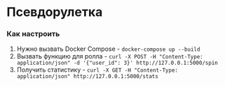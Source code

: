 # Псевдорулетка 

### Как настроить 

1) Нужно вызвать Docker Compose - `docker-compose up --build`
2) Вызвать функцию для ролла - `curl -X POST -H "Content-Type: application/json" -d '{"user_id": 3}' http://127.0.0.1:5000/spin`
3) Получить статистику - `curl -X GET -H "Content-Type: application/json" http://127.0.0.1:5000/stats`

